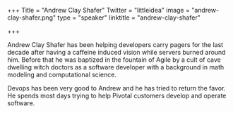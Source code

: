 +++
Title = "Andrew Clay Shafer"
Twitter = "littleidea"
image = "andrew-clay-shafer.png"
type = "speaker"
linktitle = "andrew-clay-shafer"

+++

Andrew Clay Shafer has been helping developers carry pagers for the last decade after having a caffeine induced vision while servers burned around him. Before that he was baptized in the fountain of Agile by a cult of cave dwelling witch doctors as a software developer with a background in math modeling and computational science.

Devops has been very good to Andrew and he has tried to return the favor. He spends most days trying to help Pivotal customers develop and operate software.
